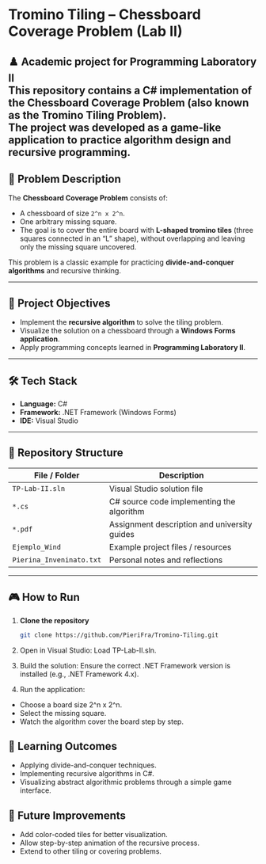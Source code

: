 # Tromino Tiling – Chessboard Coverage Problem (Lab II)
♟️ **Academic project for Programming Laboratory II**  
This repository contains a C# implementation of the **Chessboard Coverage Problem** (also known as the **Tromino Tiling Problem**).  
The project was developed as a game-like application to practice **algorithm design and recursive programming**.
---

## 📖 Problem Description
The **Chessboard Coverage Problem** consists of:
- A chessboard of size `2^n x 2^n`.
- One arbitrary missing square.
- The goal is to cover the entire board with **L-shaped tromino tiles** (three squares connected in an “L” shape), without overlapping and leaving only the missing square uncovered.

This problem is a classic example for practicing **divide-and-conquer algorithms** and recursive thinking.

---

## 🚀 Project Objectives
- Implement the **recursive algorithm** to solve the tiling problem.
- Visualize the solution on a chessboard through a **Windows Forms application**.
- Apply programming concepts learned in **Programming Laboratory II**.

---

## 🛠️ Tech Stack
- **Language:** C#  
- **Framework:** .NET Framework (Windows Forms)  
- **IDE:** Visual Studio  

---

## 📂 Repository Structure
| File / Folder          | Description                                     |
|------------------------|-------------------------------------------------|
| `TP-Lab-II.sln`        | Visual Studio solution file                     |
| `*.cs`                 | C# source code implementing the algorithm       |
| `*.pdf`                | Assignment description and university guides    |
| `Ejemplo_Wind`         | Example project files / resources               |
| `Pierina_Inveninato.txt` | Personal notes and reflections                 |

---

## 🎮 How to Run
1. **Clone the repository**  
   ```bash
   git clone https://github.com/PieriFra/Tromino-Tiling.git
   
2. Open in Visual Studio:
Load TP-Lab-II.sln.

3. Build the solution:
Ensure the correct .NET Framework version is installed (e.g., .NET Framework 4.x).

4. Run the application:
 - Choose a board size 2^n x 2^n.
 - Select the missing square.
 - Watch the algorithm cover the board step by step.

## 🌱 Learning Outcomes
 - Applying divide-and-conquer techniques.
 - Implementing recursive algorithms in C#.
 - Visualizing abstract algorithmic problems through a simple game interface.

## 📸 Future Improvements
- Add color-coded tiles for better visualization.
- Allow step-by-step animation of the recursive process.
- Extend to other tiling or covering problems.
